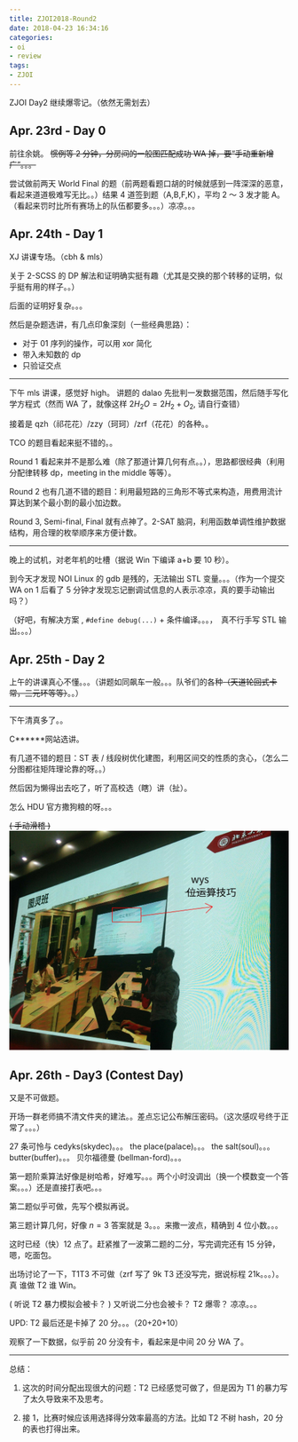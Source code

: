 ```yaml
---
title: ZJOI2018-Round2
date: 2018-04-23 16:34:16
categories:
- oi
- review
tags:
- ZJOI
---
```



ZJOI Day2 继续爆零记。（依然无需划去）

<!-- more -->

## Apr. 23rd - Day 0 

前往余姚。 ~~惯例等 2 分钟，分房间的一般图匹配成功 WA 掉，要“手动重新增广”。。。~~

尝试做前两天 World Final 的题（前两题看题口胡的时候就感到一阵深深的恶意，看起来道道极难写无比。。）结果 4 道签到题（A,B,F,K），平均 2 ～ 3 发才能 A。（看起来罚时比所有赛场上的队伍都要多。。。）凉凉。。。

## Apr. 24th - Day 1

XJ 讲课专场。（cbh & mls）

关于 2-SCSS 的 DP 解法和证明确实挺有趣（尤其是交换的那个转移的证明，似乎挺有用的样子。。）

后面的证明好复杂。。。

然后是杂题选讲，有几点印象深刻（一些经典思路）：
- 对于 01 序列的操作，可以用 xor 简化
- 带入未知数的 dp
- 只验证交点

---

下午 mls 讲课，感觉好 high。 讲题的 dalao 先批判一发数据范围，然后随手写化学方程式（然而 WA 了，就像这样 $2H_2O = 2H_2 + O_2$, 请自行查错）

接着是 qzh（祁花花）/zzy（珂珂）/zrf（花花）的各种。。

TCO 的题目看起来挺不错的。。

Round 1 看起来并不是那么难（除了那道计算几何有点。。），思路都很经典（利用分配律转移 dp，meeting in the middle 等等）。

Round 2 也有几道不错的题目：利用最短路的三角形不等式来构造，用费用流计算达到某个最小割的最小加边数。

Round 3, Semi-final, Final 就有点神了。2-SAT 脑洞，利用函数单调性维护数据结构，用合理的枚举顺序来方便计数。

---

晚上的试机，对老年机的吐槽（据说 Win 下编译 a+b 要 10 秒）。

到今天才发现 NOI Linux 的 gdb 是残的，无法输出 STL 变量。。。（作为一个提交 WA on 1 后看了 5 分钟才发现忘记删调试信息的人表示凉凉，真的要手动输出吗？）

（好吧，有解决方案 , `#define debug(...)` + 条件编译。。。，　真不行手写 STL 输出。。。）

## Apr. 25th - Day 2

上午的讲课真心不懂。。。（讲题如同飙车一般。。。队爷们的各种~~（天道轮回式卡常，三元环等等）~~。。）

---

下午清真多了。。

C\*\*\*\*\*\*网站选讲。

有几道不错的题目：ST 表 / 线段树优化建图，利用区间交的性质的贪心，（怎么二分图都往矩阵理论靠的呀。。）

然后因为懒得出去吃了，听了高校选（瞎）讲（扯）。

怎么 HDU 官方撒狗粮的呀。。。

~~( 手动滑稽 )~~
![wys_in_PKU](/images/wys_in_PKU.jpg) 

## Apr. 26th - Day3 (Contest Day)

又是不可做题。

开场一群老师搞不清文件夹的建法。。差点忘记公布解压密码。（这次感叹号终于正常了。。。）

27 条可怜与 cedyks(skydec)。。。
the place(palace)。。。
the salt(soul)。。。
butter(buffer)。。。
贝尔福德曼 (bellman-ford)。。。

第一题阶乘算法好像是树哈希，好难写。。。两个小时没调出（换一个模数变一个答案。。。）还是直接打表吧。。。

第二题似乎可做，先写个模拟再说。

第三题计算几何，好像 $n=3$ 答案就是 3。。。来撒一波点，精确到 4 位小数。。。

这时已经（快）12 点了。赶紧推了一波第二题的二分，写完调完还有 15 分钟，嗯，吃面包。

出场讨论了一下，T1T3 不可做（zrf 写了 9k T3 还没写完，据说标程 21k。。。）。真 谁做 T2 谁 Win。

( 听说 T2 暴力模拟会被卡？ ) 又听说二分也会被卡？ T2 爆零？ 凉凉。。。

UPD: T2 最后还是卡掉了 20 分。。。（20+20+10）

观察了一下数据，似乎前 20 分没有卡，看起来是中间 20 分 WA 了。

---

总结：

1. 这次的时间分配出现很大的问题：T2 已经感觉可做了，但是因为 T1 的暴力写了太久导致来不及思考。

2. 接 1，比赛时候应该用选择得分效率最高的方法。比如 T2 不树 hash，20 分的表也打得出来。
